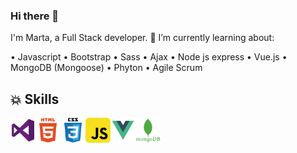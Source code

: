 ### Hi there 👋

I'm Marta, a Full Stack developer.
🌱 I’m currently learning about:

• Javascript
• Bootstrap
• Sass
• Ajax
• Node js express
• Vue.js
• MongoDB (Mongoose)
• Phyton
• Agile Scrum
<!--
**Martasanch/martasanch** is a ✨ _special_ ✨ repository because its `README.md` (this file) appears on your GitHub profile.-->


## &#128165; Skills
<img align="left" alt="Visual Studio Code" width="40px" src="https://raw.githubusercontent.com/rosepernia/rosepernia/master/vs.png" />
<img align="left" alt="Html5" width="40px" src="https://raw.githubusercontent.com/rosepernia/rosepernia/master/html5.png" />
<img align="left" alt="Css3" width="40px" src="https://raw.githubusercontent.com/rosepernia/rosepernia/master/css.png" />
<img align="left" alt="JavaScript" width="40px" src="https://raw.githubusercontent.com/rosepernia/rosepernia/master/js-icon.png" />
<img align="left" alt="VueJS" width="40px" src="https://raw.githubusercontent.com/rosepernia/rosepernia/master/vue-icon.png" />
<img align="left" alt="MongoDB" width="40px" src="https://raw.githubusercontent.com/rosepernia/rosepernia/master/mongo.png" />

